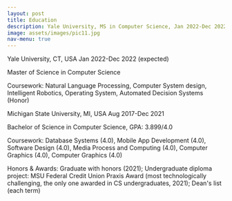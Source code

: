 ```yaml
---
layout: post
title: Education
description: Yale University, MS in Computer Science, Jan 2022-Dec 2022<br /><br />Michigan State University, BS in Computer Science, Aug 2017-Dec 2021<br /><br />Honors & Awards: Graduate with honors (2021); Undergraduate diploma project: MSU Federal Credit Union Praxis Award; Dean's list (each term)
image: assets/images/pic11.jpg
nav-menu: true
---
```


Yale University, CT, USA                 Jan 2022-Dec 2022 (expected)

Master of Science in Computer Science

Coursework: Natural Language Processing, Computer System design, Intelligent Robotics, Operating System, Automated Decision Systems (Honor)


Michigan State University, MI, USA       Aug 2017-Dec 2021

Bachelor of Science in Computer Science, GPA: 3.899/4.0

Coursework: Database Systems (4.0), Mobile App Development (4.0), Software Design (4.0), Media Process and Computing (4.0), Computer Graphics (4.0), Computer Graphics (4.0) 


Honors & Awards: Graduate with honors (2021); Undergraduate diploma project: MSU Federal Credit Union Praxis Award (most technologically challenging, the only one awarded in CS undergraduates, 2021); Dean's list (each term)  

